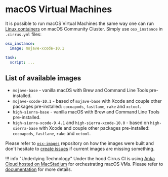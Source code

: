 # macOS Virtual Machines

It is possible to run macOS Virtual Machines the same way one can run [Linux containers](linux.md) on macOS Community Cluster. 
Simply use `osx_instance` in `.cirrus.yml` files:

```yaml
osx_instance:
  image: mojave-xcode-10.1

task:
  script: ...
```

## List of available images

* `mojave-base` - vanilla macOS with Brew and Command Line Tools pre-installed.
* `mojave-xcode-10.1` - based of `mojave-base` with Xcode and couple other packages pre-installed: 
  `cocoapods`, `fastlane`, `rake` and `xctool`.
* `high-sierra-base` - vanilla macOS with Brew and Command Line Tools pre-installed.
* `high-sierra-xcode-9.4.1` and `high-sierra-xcode-10.0` - based on `high-sierra-base` with Xcode and couple other packages pre-installed: `cocoapods`, `fastlane`, `rake` and `xctool`.

Please refer to [`osx-images`](https://github.com/cirruslabs/osx-images) repository on how the images were built and
don't hesitate to [create issues](https://github.com/cirruslabs/osx-images/issues) if current images are missing something.

!!! info "Underlying Technology"
    Under the hood Cirrus CI is using [Anka Cloud hosted on MacStadium](supported-computing-services.md#anka) for 
    orchestrating macOS VMs. Please refer to [documentation](supported-computing-services.md#anka) for more details.
